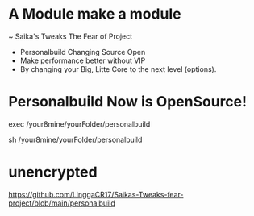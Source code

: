 # A Module make a module
~ Saika's Tweaks The Fear of Project
- Personalbuild Changing Source Open
- Make performance better without VIP
- By changing your Big, Litte Core to the next level (options).

# Personalbuild Now is OpenSource!
exec /your8mine/yourFolder/personalbuild

sh /your8mine/yourFolder/personalbuild

# unencrypted #
https://github.com/LinggaCR17/Saikas-Tweaks-fear-project/blob/main/personalbuild
